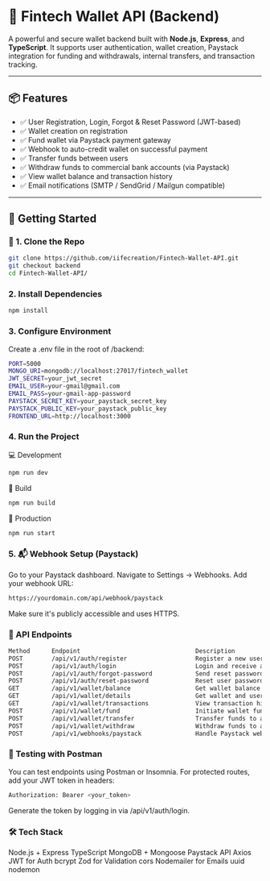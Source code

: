 # 💸 Fintech Wallet API (Backend)

A powerful and secure wallet backend built with **Node.js**, **Express**, and **TypeScript**. It supports user authentication, wallet creation, Paystack integration for funding and withdrawals, internal transfers, and transaction tracking.

---

## 📦 Features

- ✅ User Registration, Login, Forgot & Reset Password (JWT-based)
- ✅ Wallet creation on registration
- ✅ Fund wallet via Paystack payment gateway
- ✅ Webhook to auto-credit wallet on successful payment
- ✅ Transfer funds between users
- ✅ Withdraw funds to commercial bank accounts (via Paystack)
- ✅ View wallet balance and transaction history
- ✅ Email notifications (SMTP / SendGrid / Mailgun compatible)

---

## 🚀 Getting Started

### 🧾 1. Clone the Repo

```bash
git clone https://github.com/iifecreation/Fintech-Wallet-API.git
git checkout backend
cd Fintech-Wallet-API/
```

### 2. Install Dependencies
```bash
npm install
```

### 3. Configure Environment
Create a .env file in the root of /backend:
```bash
PORT=5000
MONGO_URI=mongodb://localhost:27017/fintech_wallet
JWT_SECRET=your_jwt_secret
EMAIL_USER=your-gmail@gmail.com
EMAIL_PASS=your-gmail-app-password
PAYSTACK_SECRET_KEY=your_paystack_secret_key
PAYSTACK_PUBLIC_KEY=your_paystack_public_key
FRONTEND_URL=http://localhost:3000
```

### 4. Run the Project
💻 Development
```bash
npm run dev
```

🏁 Build
```bash
npm run build 
```

🚀 Production
```bash
npm run start 
```

### 5. 📬 Webhook Setup (Paystack)
Go to your Paystack dashboard.
Navigate to Settings → Webhooks.
Add your webhook URL:
```bash
https://yourdomain.com/api/webhook/paystack
```
Make sure it's publicly accessible and uses HTTPS.


### 🧪 API Endpoints
```bash
Method	    Endpoint	                            Description
POST	    /api/v1/auth/register	                Register a new user
POST	    /api/v1/auth/login	                    Login and receive a JWT token
POST	    /api/v1/auth/forgot-password	        Send reset password link
POST	    /api/v1/auth/reset-password	            Reset user password
GET	        /api/v1/wallet/balance	                Get wallet balance
GET	        /api/v1/wallet/details      	        Get wallet and user details
GET	        /api/v1/wallet/transactions	            View transaction history
POST    	/api/v1/wallet/fund	                    Initiate wallet funding via Paystack
POST	    /api/v1/wallet/transfer	                Transfer funds to another user
POST    	/api/v1/wallet/withdraw	                Withdraw funds to a bank account
POST	    /api/v1/webhooks/paystack	            Handle Paystack webhook event
```

### 🧪 Testing with Postman
You can test endpoints using Postman or Insomnia. For protected routes, add your JWT token in headers:
```bash
Authorization: Bearer <your_token>
```
Generate the token by logging in via /api/v1/auth/login.

### 🛠️ Tech Stack

Node.js + Express
TypeScript
MongoDB + Mongoose
Paystack API
Axios
JWT for Auth
bcrypt
Zod for Validation
cors
Nodemailer for Emails
uuid
nodemon